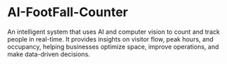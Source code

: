 # AI-FootFall-Counter
An intelligent system that uses AI and computer vision to count and track people in real-time. It provides insights on visitor flow, peak hours, and occupancy, helping businesses optimize space, improve operations, and make data-driven decisions.
